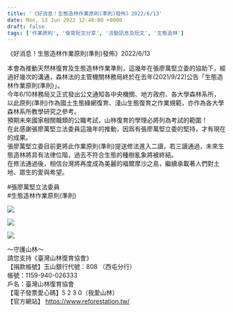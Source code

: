 ```yaml
---
title: '《好消息！生態造林作業原則(準則)發佈》2022/6/13'
date: Mon, 13 Jun 2022 12:48:00 +0000
draft: false
tags: ['作業原則', '復育短文分享', '活動訊息及短文', '生態造林']
---
```


《好消息！生態造林作業原則(準則)發佈》2022/6/13

本會為推動天然林復育及生態造林作業準則，這幾年在張廖萬堅立委的協助下，經過好幾次的溝通，森林法的主管機關林務局終於在去年(2021/9/22)公告「生態造林作業原則(準則)」。  
今年6/10林務局又正式發出公文通知各中央機關、地方政府、各大學森林系所，以此原則(準則)作為國土生態綠網復育、淺山生態復育之作業規範，亦作為各大學森林系所教學研究之參考。  
預期未來國家相關職類的公職考試，山林復育的學理必將列為考試的範圍！  
在此感謝張廖萬堅立法委員這幾年的推動，因爲有張廖萬堅立委的堅持，才有現在的成果。  
張廖萬堅立委目前更將此作業原則(準則)提送修法進入二讀，若三讀通過，未來生態造林將具有法律位階，過去不符合生態的種樹亂象將被終結。  
在修法通過後，相信台灣將再度成為美麗的福爾摩沙之島，繼續承載著人們對土地、眾生的愛與希望。

  
#張廖萬堅立法委員  
#生態造林作業原則(準則)

![](https://www.reforestation.tw/wp-content/uploads/2022/07/544C479C-EDC6-4C46-B85A-586806166762.jpeg)

![](https://www.reforestation.tw/wp-content/uploads/2022/07/E02BC94D-C8C3-4B72-8431-2C4257438773.jpeg)

![](https://www.reforestation.tw/wp-content/uploads/2022/07/CB900506-7081-4023-9474-F99A87B93C6E.jpeg)

～守護山林～  
請您支持《臺灣山林復育協會》  
【捐款帳號】玉山銀行代號：808 （西屯分行）  
帳號：1159-940-026333  
戶名：臺灣山林復育協會  
【電子發票愛心碼】5 2 3 0（我愛山林）  
【官方網站】 https://www.reforestation.tw/